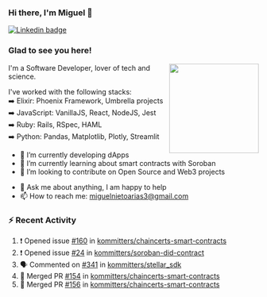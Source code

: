 ### Hi there, I'm Miguel 👋

<a href="https://linkedin.com/in/miguelnietoa/" target="_blank" rel="noopener noreferrer">
  <img src="https://img.shields.io/badge/-LinkedIn-0e76a8?style=flat-square&logo=Linkedin&logoColor=white" alt="Linkedin badge">
</a>
<!-- [![Website Badge](https://img.shields.io/badge/Website-3b5998?style=flat-square&logo=google-chrome&logoColor=white)](#notavailablenow#) 

<img src="https://i.imgur.com/tbrLrt5.gif" width=400 alt="Coding GIF" align="right"/>
-->


### Glad to see you here!
<a href="https://github.com/miguelnietoa"><img src="https://github-readme-stats-git-masterrstaa-rickstaa.vercel.app/api?username=miguelnietoa&show_icons=true&hide_border=true&count_private=true&include_all_commits=true&theme=tokyonight" height="180em" align="right"/></a>
I'm a Software Developer, lover of tech and science. 

I've worked with the following stacks:\
➡️ Elixir: Phoenix Framework, Umbrella projects\
➡️ JavaScript: VanillaJS, React, NodeJS, Jest\
➡️ Ruby: Rails, RSpec, HAML\
➡️ Python: Pandas, Matplotlib, Plotly, Streamlit

- 🔭 I’m currently developing dApps
- 🌱 I’m currently learning about smart contracts with Soroban
- 👯 I’m looking to contribute on Open Source and Web3 projects
<!-- 
- 😄 I just finished a Machine Learning course! 
- 🤔 I’m looking for help with ...
-->
- 💬 Ask me about anything, I am happy to help
- 📫 How to reach me: miguelnietoarias3@gmail.com


### ⚡ Recent Activity

<!--START_SECTION:activity-->
1. ❗ Opened issue [#160](https://github.com/kommitters/chaincerts-smart-contracts/issues/160) in [kommitters/chaincerts-smart-contracts](https://github.com/kommitters/chaincerts-smart-contracts)
2. ❗ Opened issue [#24](https://github.com/kommitters/soroban-did-contract/issues/24) in [kommitters/soroban-did-contract](https://github.com/kommitters/soroban-did-contract)
3. 🗣 Commented on [#341](https://github.com/kommitters/stellar_sdk/issues/341#issuecomment-1850693020) in [kommitters/stellar_sdk](https://github.com/kommitters/stellar_sdk)
4. 🎉 Merged PR [#154](https://github.com/kommitters/chaincerts-smart-contracts/pull/154) in [kommitters/chaincerts-smart-contracts](https://github.com/kommitters/chaincerts-smart-contracts)
5. 🎉 Merged PR [#156](https://github.com/kommitters/chaincerts-smart-contracts/pull/156) in [kommitters/chaincerts-smart-contracts](https://github.com/kommitters/chaincerts-smart-contracts)
<!--END_SECTION:activity-->
